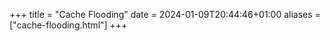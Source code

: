 +++
title = "Cache Flooding"
date = 2024-01-09T20:44:46+01:00
aliases = ["cache-flooding.html"]
+++
